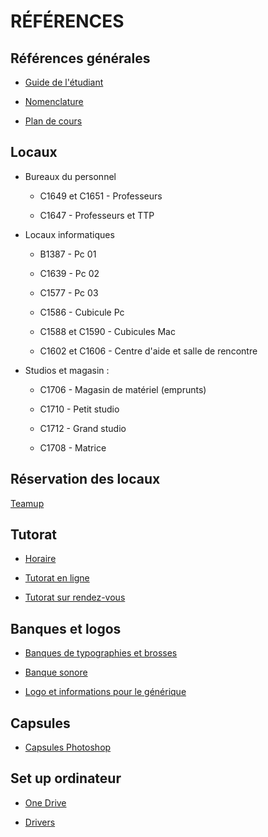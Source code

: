 # RÉFÉRENCES

## Références générales

* [Guide de l'étudiant](https://cmontmorency365.sharepoint.com/:w:/s/TIM-TTP/EbebEUjsWoxDuyPH2j7hBh0BhVJNmxQqNb5hnf7wbii4tQ?e=VdBbLr)

* [Nomenclature](https://cmontmorency365-my.sharepoint.com/:f:/g/personal/flpilote_cmontmorency_qc_ca/EtTOCPWMaspFh1mZfR3pQdkBnuwrvNMDu4M49-V-qh56jg?e=gPDhoR)

* [Plan de cours](https://cmontmorency365-my.sharepoint.com/:w:/g/personal/flpilote_cmontmorency_qc_ca/EXtcFkEHWRhOhUu4U74qxHoB76y3Fu5G2PhiV_vwDXfBnQ?e=M8oU1Y)


## Locaux

* Bureaux du personnel 

  * C1649 et C1651 - Professeurs 

  * C1647 - Professeurs et TTP 

* Locaux informatiques 

  * B1387 - Pc 01 

  * C1639 - Pc 02 

  * C1577 - Pc 03 

  * C1586 - Cubicule Pc 

  * C1588 et C1590 - Cubicules Mac 

  * C1602 et C1606 - Centre d'aide et salle de rencontre 

* Studios et magasin : 

  * C1706 - Magasin de matériel (emprunts) 

  * C1710 - Petit studio 

  * C1712 - Grand studio 

  * C1708 - Matrice 

## Réservation des locaux 
[Teamup](https://teamup.com/ks5tb2ed4b9yetgo9v)


## Tutorat

* [Horaire](https://www.cmontmorency.qc.ca/etudiants/services-aux-etudiants/aide-a-la-reussite/aide-techniques/centre-aide-integration-multimedia/)

* [Tutorat en ligne](https://teams.microsoft.com/l/channel/19%3aa5c1ef4c4cba41eb9f492adbcc9eb7a5%40thread.tacv2/Tutorat%2520%28en%2520ligne%29?groupId=924057af-2255-4c2a-8ce7-f0a1809ad4a4&tenantId=ffa995c7-10de-4ec8-95db-28ed0576455d)

* [Tutorat sur rendez-vous](https://teams.microsoft.com/l/channel/19%3aa8d3c53a199d48f0bc3d727af399b147%40thread.tacv2/Tutorat%2520%28sur%2520rendez-vous%29?groupId=924057af-2255-4c2a-8ce7-f0a1809ad4a4&tenantId=ffa995c7-10de-4ec8-95db-28ed0576455d)


## Banques et logos

* [Banques de typographies et brosses](https://cmontmorency365-my.sharepoint.com/:f:/g/personal/flpilote_cmontmorency_qc_ca/EleqOpXDg6xOv3kM-ScpYvEBGyPPqHPr9jzkNEfokjMa2g?e=uVkahL)

* [Banque sonore](https://cmontmorency365-my.sharepoint.com/:f:/g/personal/flpilote_cmontmorency_qc_ca/EuoQmY1AZSRDhoU86zpeEKcBCTqcRGj6W1jfdmEU7iOEdg?e=L0ICKW)

* [Logo et informations pour le générique](https://cmontmorency365-my.sharepoint.com/:f:/g/personal/flpilote_cmontmorency_qc_ca/Etv8yNIevcdHmg8R-gTlWNUB-K1cQ9_20EFgkTDVOTEgOg?e=o7hw9C)


## Capsules

* [Capsules Photoshop](https://cmontmorency365-my.sharepoint.com/:f:/g/personal/flpilote_cmontmorency_qc_ca/EjCo9zny37xKs5wHT3zy05oBpqYCZVALQRQIbgL584lfAg?e=b7Zxyw)

## Set up ordinateur

* [One Drive](https://cmontmorency365-my.sharepoint.com/:f:/g/personal/flpilote_cmontmorency_qc_ca/EhNBfilME3xAiU3-iMZ6huwB9LxUBFyyN7NDQvFZfOPBjg?e=QcCewX)

* [Drivers](https://cmontmorency365-my.sharepoint.com/:f:/g/personal/flpilote_cmontmorency_qc_ca/EvnG9PpcpMlGsdB1DZ1KFXkBYN-AlleIUajsfuJnYIa6uQ?e=AcOnk6)
